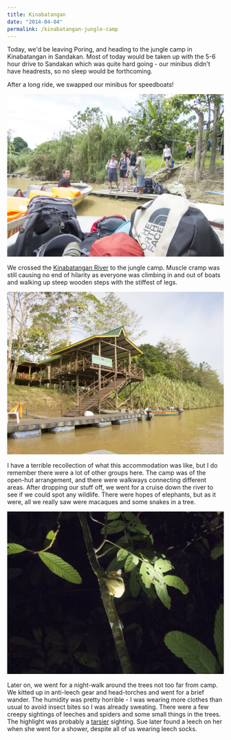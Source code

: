 ```yaml
---
title: Kinabatangan
date: "2014-04-04"
permalink: /kinabatangan-jungle-camp
---
```

Today, we'd be leaving Poring, and heading to the jungle camp in Kinabatangan in Sandakan. Most of today would be taken up with the 5-6 hour drive to Sandakan which was quite hard going - our minibus didn't have headrests, so no sleep would be forthcoming.

After a long ride, we swapped our minibus for speedboats!

![](/assets/boat.jpg)

We crossed the [Kinabatangan River](http://en.wikipedia.org/wiki/Kinabatangan_River) to the jungle camp. Muscle cramp was still causing no end of hilarity as everyone was climbing in and out of boats and walking up steep wooden steps with the stiffest of legs.

![](/assets/camp.jpg)

I have a terrible recollection of what this accommodation was like, but I do remember there were a lot of other groups here. The camp was of the open-hut arrangement, and there were walkways connecting different areas. After dropping our stuff off, we went for a cruise down the river to see if we could spot any wildlife. There were hopes of elephants, but as it were, all we really saw were macaques and some snakes in a tree.

![](/assets/tarsier.jpg)

Later on, we went for a night-walk around the trees not too far from camp. We kitted up in anti-leech gear and head-torches and went for a brief wander. The humidity was pretty horrible - I was wearing more clothes than usual to avoid insect bites so I was already sweating. There were a few creepy sightings of leeches and spiders and some small things in the trees. The highlight was probably a [tarsier](http://en.wikipedia.org/wiki/Tarsier) sighting. Sue later found a leech on her when she went for a shower, despite all of us wearing leech socks.

